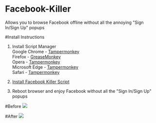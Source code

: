 # Facebook-Killer
Allows you to browse Facebook offline without all the annoying "Sign In/Sign Up" popups

#Install Instructions
1. Install Script Manager<br>
Google Chrome - [Tampermonkey](https://chrome.google.com/webstore/detail/tampermonkey/dhdgffkkebhmkfjojejmpbldmpobfkfo)<br>
Firefox - [GreaseMonkey](https://addons.mozilla.org/firefox/addon/greasemonkey/)<br>
Opera - [Tampermonkey](https://addons.opera.com/extensions/details/tampermonkey-beta/)<br>
Microsoft Edge - [Tampermonkey](https://www.microsoft.com/store/p/tampermonkey/9nblggh5162s)<br>
Safari - [Tampermonkey](https://safari.tampermonkey.net/tampermonkey.safariextz)<br>

2. [Install Facebook Killer Script](http://raw.githubusercontent.com/CometCoder/facebook-killer/master/FacebookKiller.user.js)
3. Reboot browser and enjoy Facebook without all the "Sign In/Sign Up" popups

#Before
<img src="https://dl.dropboxusercontent.com/s/j1gf46aay5x4adb/before.PNG?dl=1">
<br>

#After
<img src="https://dl.dropboxusercontent.com/s/fxjzchebz7dyvl8/after.PNG?dl=1">
